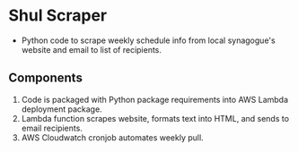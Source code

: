 # Shul Scraper
- Python code to scrape weekly schedule info from local synagogue's website and email to list of recipients.
## Components
1. Code is packaged with Python package requirements into AWS Lambda deployment package.
2. Lambda function scrapes website, formats text into HTML, and sends to email recipients.
3. AWS Cloudwatch cronjob automates weekly pull.
